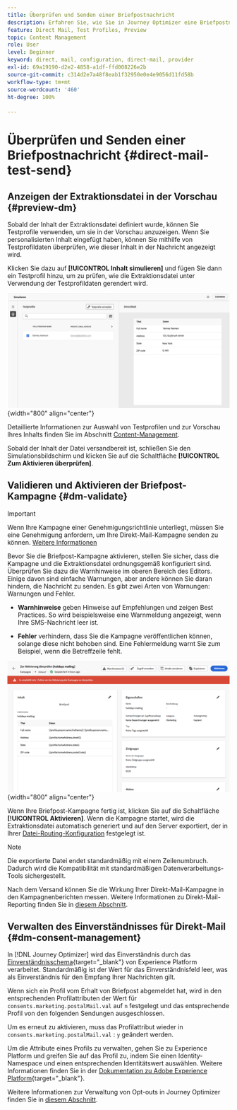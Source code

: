 ```yaml
---
title: Überprüfen und Senden einer Briefpostnachricht
description: Erfahren Sie, wie Sie in Journey Optimizer eine Briefpostnachricht überprüfen und senden
feature: Direct Mail, Test Profiles, Preview
topic: Content Management
role: User
level: Beginner
keyword: direct, mail, configuration, direct-mail, provider
exl-id: 69a19190-d2e2-4858-a1df-ffd008226e2b
source-git-commit: c314d2e7a48f8eab1f32950e0e4e9056d11fd58b
workflow-type: tm+mt
source-wordcount: '460'
ht-degree: 100%

---
```


# Überprüfen und Senden einer Briefpostnachricht {#direct-mail-test-send}

## Anzeigen der Extraktionsdatei in der Vorschau {#preview-dm}

Sobald der Inhalt der Extraktionsdatei definiert wurde, können Sie Testprofile verwenden, um sie in der Vorschau anzuzeigen. Wenn Sie personalisierten Inhalt eingefügt haben, können Sie mithilfe von Testprofildaten überprüfen, wie dieser Inhalt in der Nachricht angezeigt wird.

Klicken Sie dazu auf **[!UICONTROL Inhalt simulieren]** und fügen Sie dann ein Testprofil hinzu, um zu prüfen, wie die Extraktionsdatei unter Verwendung der Testprofildaten gerendert wird.

![](assets/direct-mail-simulate.png){width="800" align="center"}

Detaillierte Informationen zur Auswahl von Testprofilen und zur Vorschau Ihres Inhalts finden Sie im Abschnitt [Content-Management](../content-management/preview-test.md).

Sobald der Inhalt der Datei versandbereit ist, schließen Sie den Simulationsbildschirm und klicken Sie auf die Schaltfläche **[!UICONTROL Zum Aktivieren überprüfen]**.

## Validieren und Aktivieren der Briefpost-Kampagne {#dm-validate}

>[!IMPORTANT]
>
> Wenn Ihre Kampagne einer Genehmigungsrichtlinie unterliegt, müssen Sie eine Genehmigung anfordern, um Ihre Direkt-Mail-Kampagne senden zu können. [Weitere Informationen](../test-approve/gs-approval.md)

Bevor Sie die Briefpost-Kampagne aktivieren, stellen Sie sicher, dass die Kampagne und die Extraktionsdatei ordnungsgemäß konfiguriert sind. Überprüfen Sie dazu die Warnhinweise im oberen Bereich des Editors. Einige davon sind einfache Warnungen, aber andere können Sie daran hindern, die Nachricht zu senden. Es gibt zwei Arten von Warnungen: Warnungen und Fehler.

* **Warnhinweise** geben Hinweise auf Empfehlungen und zeigen Best Practices. So wird beispielsweise eine Warnmeldung angezeigt, wenn Ihre SMS-Nachricht leer ist.

* **Fehler** verhindern, dass Sie die Kampagne veröffentlichen können, solange diese nicht behoben sind. Eine Fehlermeldung warnt Sie zum Beispiel, wenn die Betreffzeile fehlt.

![](assets/direct-mail-review.png){width="800" align="center"}

Wenn Ihre Briefpost-Kampagne fertig ist, klicken Sie auf die Schaltfläche **[!UICONTROL Aktivieren]**. Wenn die Kampagne startet, wird die Extraktionsdatei automatisch generiert und auf den Server exportiert, der in Ihrer [Datei-Routing-Konfiguration](../direct-mail/direct-mail-configuration.md) festgelegt ist.

>[!NOTE]
>
>Die exportierte Datei endet standardmäßig mit einem Zeilenumbruch. Dadurch wird die Kompatibilität mit standardmäßigen Datenverarbeitungs-Tools sichergestellt.


Nach dem Versand können Sie die Wirkung Ihrer Direkt-Mail-Kampagne in den Kampagnenberichten messen. Weitere Informationen zu Direkt-Mail-Reporting finden Sie in [diesem Abschnitt](../reports/campaign-global-report-cja-direct.md).

## Verwalten des Einverständnisses für Direkt-Mail {#dm-consent-management}

In [!DNL Journey Optimizer] wird das Einverständnis durch das [Einverständnisschema](https://experienceleague.adobe.com/docs/experience-platform/xdm/field-groups/profile/consents.html?lang=de){target="_blank"} von Experience Platform verarbeitet. Standardmäßig ist der Wert für das Einverständnisfeld leer, was als Einverständnis für den Empfang Ihrer Nachrichten gilt.

Wenn sich ein Profil vom Erhalt von Briefpost abgemeldet hat, wird in den entsprechenden Profilattributen der Wert für `consents.marketing.postalMail.val` auf `n` festgelegt und das entsprechende Profil von den folgenden Sendungen ausgeschlossen.

Um es erneut zu aktivieren, muss das Profilattribut wieder in `consents.marketing.postalMail.val` : `y` geändert werden.

Um die Attribute eines Profils zu verwalten, gehen Sie zu Experience Platform und greifen Sie auf das Profil zu, indem Sie einen Identity-Namespace und einen entsprechenden Identitätswert auswählen. Weitere Informationen finden Sie in der [Dokumentation zu Adobe Experience Platform](https://experienceleague.adobe.com/docs/experience-platform/profile/ui/user-guide.html?lang=de#getting-started){target="_blank"}.

Weitere Informationen zur Verwaltung von Opt-outs in Journey Optimizer finden Sie in [diesem Abschnitt](../privacy/opt-out.md).
